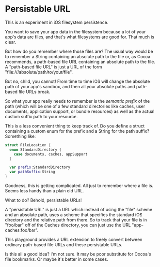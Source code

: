 # Persistable URL

This is an experiment in iOS filesystem persistence.

You want to save your app data in the filesystem because a lot of your app's data are files, and that's what filesystems are good for. That much is clear.

But how do you remember where those files are? The usual way would be to remember a String containing an absolute path to the file or, as Cocoa recommends, a path-based file URL containing an absolute path to the file. A "path-based file URL" is just a URL of the form "file:///absolute/path/to/your/file".

But no, child, you cannot! From time to time iOS will change the absolute path of your app's sandbox, and then all your absolute paths and path-based file URLs break.

So what your app really needs to remember is the _semantic prefix_ of the path (which will be one of a few standard directories like caches, user documents, application support, or bundle resources) as well as the actual custom suffix path to your resource. 

This is a less convenient thing to keep track of. Do you define a struct containing a custom enum for the prefix and a String for the path suffix? Something like:

```swift
struct FileLocation {
  enum StandardDirectory {
    case documents, caches, appSupport
  }

  var prefix:StandardDirectory
  var pathSuffix:String
}
```

Goodness, this is getting complicated. All just to remember where a file is. Seems less handy than a plain old URL.

What to do? Behold, persistable URLs!

A "persistable URL" is just a URL which instead of using the "file" scheme and an absolute path, uses a scheme that specifies the standard iOS directory and the relative path from there. So to track that your file is in "foo/bar" off of the Caches directory, you can just use the URL "app-caches:foo/bar".

This playground provides a URL extension to freely convert between ordinary path-based file URLs and these persistable URLs.

Is this all a good idea? I'm not sure. It may be poor substitute for Cocoa's file bookmarks. Or maybe it's better in some cases.
